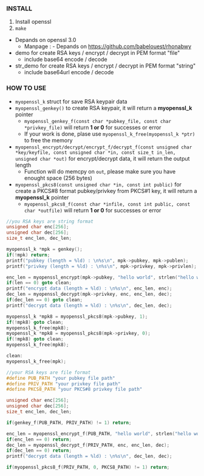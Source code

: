### INSTALL
1. Install openssl
2. `make`

- Depands on openssl 3.0
    - Manpage : - Depands on https://github.com/babelouest/rhonabwy
- demo for create RSA keys / encrypt / decrypt in PEM format "file"
    - include base64 encode / decode
- str_demo for create RSA keys / encrypt / decrypt in PEM format "string"
    - include base64url encode / decode

### HOW TO USE
- `myopenssl_k` struct for save RSA keypair data
- `myopenssl_genkey()` to create RSA keypair, it will return a **myopenssl_k** pointer
    - `myopenssl_genkey_f(const char *pubkey_file, const char *privkey_file)` will return **1 or 0** for successes or error
    - If your work is done, plase use `myopenssl_k_free(myopenssl_k *ptr)` to free the memory
- `myopenssl_encrypt/decrypt/encrypt_f/decrypt_f(const unsigned char *key/keyfile, const unsigned char *in, const size_t in_len, unsigned char *out)` for encrypt/decrypt data, it will return the output length
    - Function will do memcpy on `out`, please make sure you have enought space (256 bytes)
- `myopenssl_pkcs8(const unsigned char *in, const int public)` for create a PKCS#8 format pubkey/privkey from PKCS#1 key, it will return a **myopenssl_k** pointer
    - `myopenssl_pkcs8_f(const char *infile, const int public, const char *outfile)` will return **1 or 0** for successes or error
```c
//you RSA keys are string format
unsigned char enc[256];
unsigned char dec[256];
size_t enc_len, dec_len;

myopenssl_k *mpk = genkey();
if(!mpk) return;
printf("pubkey (length = %ld) : \n%s\n", mpk->pubkey, mpk->publen);
printf("privkey (length = %ld) : \n%s\n", mpk->privkey, mpk->privlen);

enc_len = myopenssl_encrypt(mpk->pubkey, "hello world", strlen("hello world"), enc);
if(len == 0) goto clean;
printf("encrypt data (length = %ld) : \n%s\n", enc_len, enc);
dec_len = myopenssl_decrypt(mpk->privkey, enc, enc_len, dec);
if(dec_len == 0) goto clean;
printf("decrypt data (length = %ld) : \n%s\n", dec_len, dec);

myopenssl_k *mpk8 = myopenssl_pkcs8(mpk->pubkey, 1);
if(!mpk8) goto clean;
myopenssl_k_free(mpk8);
myopenssl_k *mpk8 = myopenssl_pkcs8(mpk->privkey, 0);
if(!mpk8) goto clean;
myopenssl_k_free(mpk8);

clean:
myopenssl_k_free(mpk);
```
```c
//your RSA keys are file format
#define PUB_PATH "your pubkey file path"
#define PRIV_PATH "your privkey file path"
#define PKCS8_PATH "your PKCS#8 privkey file path"

unsigned char enc[256];
unsigned char dec[256];
size_t enc_len, dec_len;

if(genkey_f(PUB_PATH, PRIV_PATH) != 1) return;

enc_len = myopenssl_encrypt_f(PUB_PATH, "hello world", strlen("hello world"), enc);
if(enc_len == 0) return;
dec_len = myopenssl_decrypt_f(PRIV_PATH, enc, enc_len, dec);
if(dec_len == 0) return;
printf("decrypt data (length = %ld) : \n%s\n", dec_len, dec);

if(myopenssl_pkcs8_f(PRIV_PATH, 0, PKCS8_PATH) != 1) return;
```